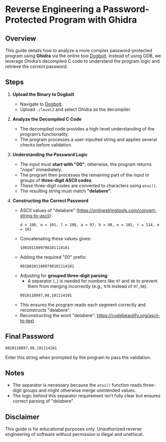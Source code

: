# Reverse Engineering a Password-Protected Program with Ghidra

## Overview
This guide details how to analyze a more complex password-protected program using **Ghidra** via the online tool [Dogbolt](https://dogbolt.org). Instead of using GDB, we leverage Ghidra’s decompiled C code to understand the program logic and retrieve the correct password.

## Steps

1. **Upload the Binary to Dogbolt**
   - Navigate to [Dogbolt](https://dogbolt.org/?id=0f4f5fa4-6d58-4c8a-8f18-6f960baf701b#Ghidra=332).
   - Upload `./level2` and select Ghidra as the decompiler.

2. **Analyze the Decompiled C Code**
   - The decompiled code provides a high-level understanding of the program’s functionality.
   - The program processes a user-inputted string and applies several checks before validation.

3. **Understanding the Password Logic**
   - The input must **start with "00"**; otherwise, the program returns "nope" immediately.
   - The program then processes the remaining part of the input in groups of **three-digit ASCII codes**.
   - These three-digit codes are converted to characters using `atoi()`.
   - The resulting string must match **"delabere"**.

4. **Constructing the Correct Password**
   - ASCII values of "delabere" (https://onlinestringtools.com/convert-string-to-ascii):
     ```
     d = 100, e = 101, l = 108, a = 97, b = 98, e = 101, r = 114, e = 101
     ```
   - Concatenating these values gives:
     ```
     1001011089798101114101
     ```
   - Adding the required "00" prefix:
     ```
     001001011089798101114101
     ```
   - Adjusting for **grouped three-digit parsing**:
     - A separator (`,`) is needed for numbers like `97` and `98` to prevent them from merging incorrectly (e.g., `978` instead of `97,98`).
     ```
     0010110897,98,101114101
     ```
   - This ensures the program reads each segment correctly and reconstructs "delabere".
   - Reconstructing the word "delabere": https://codebeautify.org/ascii-to-text

## Final Password
```
0010110897,98,101114101
```
Enter this string when prompted by the program to pass the validation.

## Notes
- The separator is necessary because the `atoi()` function reads three-digit groups and might otherwise merge unintended values.
- The logic behind this separator requirement isn’t fully clear but ensures correct parsing of "delabere".

## Disclaimer
This guide is for educational purposes only. Unauthorized reverse engineering of software without permission is illegal and unethical.

